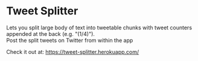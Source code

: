 # Tweet Splitter
Lets you split large body of text into tweetable chunks with tweet counters appended at the back (e.g. "(1/4)").  
Post the split tweets on Twitter from within the app

Check it out at:
https://tweet-splitter.herokuapp.com/
